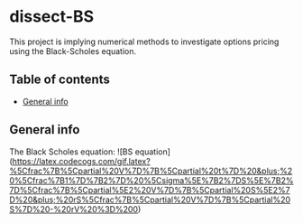 # dissect-BS
This project is implying numerical methods to investigate options pricing using the Black-Scholes equation. 
## Table of contents
* [General info](#general-info)

## General info
The Black Scholes equation:
![BS equation] (https://latex.codecogs.com/gif.latex?%5Cfrac%7B%5Cpartial%20V%7D%7B%5Cpartial%20t%7D%20&plus;%20%5Cfrac%7B1%7D%7B2%7D%20%5Csigma%5E%7B2%7DS%5E%7B2%7D%5Cfrac%7B%5Cpartial%5E2%20V%7D%7B%5Cpartial%20S%5E2%7D%20&plus;%20rS%5Cfrac%7B%5Cpartial%20V%7D%7B%5Cpartial%20S%7D%20-%20rV%20%3D%200)
